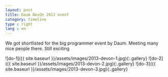 ```yaml
---
layout: post
title: Daum DevOn 2013 event
category: timeline
type : right
lang : en
---
```




We got shortlisted for the big programmer event by Daum. Meeting many nice people there. Still exciting

![do-1]({{ site.baseurl }}/assets/images/2013-devon-1.jpg){:.gallery}
![do-2]({{ site.baseurl }}/assets/images/2013-devon-2.jpg){:.gallery}
![do-3]({{ site.baseurl }}/assets/images/2013-devon-3.jpg){:.gallery}